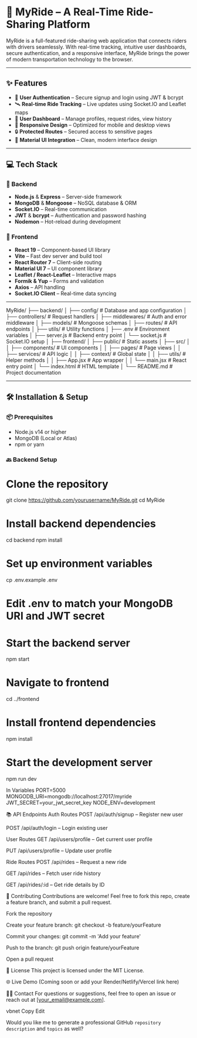 # 🚗 MyRide – A Real-Time Ride-Sharing Platform

MyRide is a full-featured ride-sharing web application that connects riders with drivers seamlessly. With real-time tracking, intuitive user dashboards, secure authentication, and a responsive interface, MyRide brings the power of modern transportation technology to the browser.

---

## ✨ Features

- 🔐 **User Authentication** – Secure signup and login using JWT & bcrypt
- 🛰️ **Real-time Ride Tracking** – Live updates using Socket.IO and Leaflet maps
- 👤 **User Dashboard** – Manage profiles, request rides, view history
- 📱 **Responsive Design** – Optimized for mobile and desktop views
- 🔒 **Protected Routes** – Secured access to sensitive pages
- 🎨 **Material UI Integration** – Clean, modern interface design

---

## 💻 Tech Stack

### 🔧 Backend

- **Node.js** & **Express** – Server-side framework
- **MongoDB** & **Mongoose** – NoSQL database & ORM
- **Socket.IO** – Real-time communication
- **JWT** & **bcrypt** – Authentication and password hashing
- **Nodemon** – Hot-reload during development

### 🎨 Frontend

- **React 19** – Component-based UI library
- **Vite** – Fast dev server and build tool
- **React Router 7** – Client-side routing
- **Material UI 7** – UI component library
- **Leaflet / React-Leaflet** – Interactive maps
- **Formik & Yup** – Forms and validation
- **Axios** – API handling
- **Socket.IO Client** – Real-time data syncing

---
MyRide/
├── backend/
│ ├── config/ # Database and app configuration
│ ├── controllers/ # Request handlers
│ ├── middlewares/ # Auth and error middleware
│ ├── models/ # Mongoose schemas
│ ├── routes/ # API endpoints
│ ├── utils/ # Utility functions
│ ├── .env # Environment variables
│ ├── server.js # Backend entry point
│ └── socket.js # Socket.IO setup
│
├── frontend/
│ ├── public/ # Static assets
│ ├── src/
│ │ ├── components/ # UI components
│ │ ├── pages/ # Page views
│ │ ├── services/ # API logic
│ │ ├── context/ # Global state
│ │ ├── utils/ # Helper methods
│ │ ├── App.jsx # App wrapper
│ │ └── main.jsx # React entry point
│ └── index.html # HTML template
│
└── README.md # Project documentation

---

## 🛠️ Installation & Setup

### 📦 Prerequisites

- Node.js v14 or higher
- MongoDB (Local or Atlas)
- npm or yarn

### 🔙 Backend Setup


# Clone the repository
git clone https://github.com/yourusername/MyRide.git
cd MyRide

# Install backend dependencies
cd backend
npm install

# Set up environment variables
cp .env.example .env
# Edit .env to match your MongoDB URI and JWT secret

# Start the backend server
npm start
# Navigate to frontend
cd ../frontend

# Install frontend dependencies
npm install

# Start the development server
npm run dev

In Variables
PORT=5000
MONGODB_URI=mongodb://localhost:27017/myride
JWT_SECRET=your_jwt_secret_key
NODE_ENV=development

📚 API Endpoints
Auth Routes
POST /api/auth/signup – Register new user

POST /api/auth/login – Login existing user

User Routes
GET /api/users/profile – Get current user profile

PUT /api/users/profile – Update user profile

Ride Routes
POST /api/rides – Request a new ride

GET /api/rides – Fetch user ride history

GET /api/rides/:id – Get ride details by ID

🤝 Contributing
Contributions are welcome! Feel free to fork this repo, create a feature branch, and submit a pull request.

Fork the repository

Create your feature branch: git checkout -b feature/yourFeature

Commit your changes: git commit -m 'Add your feature'

Push to the branch: git push origin feature/yourFeature

Open a pull request

📄 License
This project is licensed under the MIT License.

🌐 Live Demo
(Coming soon or add your Render/Netlify/Vercel link here)

🙋‍♂️ Contact
For questions or suggestions, feel free to open an issue or reach out at [your_email@example.com].

vbnet
Copy
Edit

Would you like me to generate a professional GitHub `repository description` and `topics` as well?








